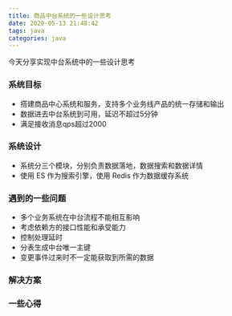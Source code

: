 ```yaml
---
title: 商品中台系统的一些设计思考
date: 2020-05-13 21:48:42
tags: java
categories: java
---
```

今天分享实现中台系统中的一些设计思考

### 系统目标
- 搭建商品中心系统和服务，支持多个业务线产品的统一存储和输出
- 数据进去中台系统到可用，延迟不超过5分钟
- 满足接收消息qps超过2000

### 系统设计
- 系统分三个模块，分别负责数据落地，数据搜索和数据详情
- 使用 ES 作为搜索引擎，使用 Redis 作为数据缓存系统

### 遇到的一些问题
- 多个业务系统在中台流程不能相互影响
- 考虑依赖方的接口性能和承受能力
- 控制处理延时
- 分表生成中台唯一主键
- 变更事件过来时不一定能获取到所需的数据

### 解决方案

### 一些心得
